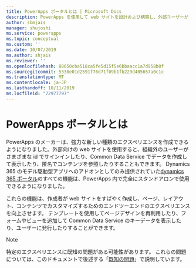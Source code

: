 ```yaml
---
title: PowerApps ポータルとは | Microsoft Docs
description: PowerApps を使用して web サイトを設計および構築し、外部ユーザーが Common Data Service に格納されているデータを操作できるようにします。
author: sbmjais
manager: shujoshi
ms.service: powerapps
ms.topic: conceptual
ms.custom: ''
ms.date: 10/07/2019
ms.author: shjais
ms.reviewer: ''
ms.openlocfilehash: 88650cba518ca5fe5d15f5e6bbaacc1a7d958b0f
ms.sourcegitcommit: 5338e01d2591f76d71f09b1fb229d405657a0c1c
ms.translationtype: MT
ms.contentlocale: ja-JP
ms.lasthandoff: 10/11/2019
ms.locfileid: "72977797"
---
```

# <a name="what-is-powerapps-portals"></a>PowerApps ポータルとは

PowerApps のメーカーは、強力な新しい種類のエクスペリエンスを作成できるようになりました。外部向けの web サイトを使用すると、組織外のユーザーがさまざまな id でサインインしたり、Common Data Service でデータを作成して表示したり、匿名でコンテンツを参照したりすることもできます。 Dynamics 365 のモデル駆動型アプリへのアドオンとしてのみ提供されていた[dynamics 365 ポータル](https://docs.microsoft.com/en-us/dynamics365/customer-engagement/portals/administer-manage-portal-dynamics-365)のすべての機能は、PowerApps 内で完全にスタンドアロンで使用できるようになりました。  

これらの機能は、作成者が web サイトをすばやく作成し、ページ、レイアウト、コンテンツでカスタマイズするためのエンドツーエンドのエクスペリエンスを向上させます。 テンプレートを使用してページデザインを再利用したり、フォームやビューを追加して Common Data Service のキーデータを表示したり、ユーザーに発行したりすることができます。

> [!NOTE]
> 特定のエクスペリエンスに既知の問題がある可能性があります。 これらの問題については、このドキュメントで後述する「[既知の問題](known-issues.md)」で説明しています。  


 



